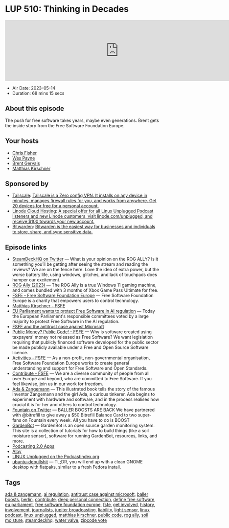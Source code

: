 # LUP 510: Thinking in Decades

<iframe src="https://player.fireside.fm/v2/RUkczH-V+4nRG3RzZ?theme=dark" width="740" height="200" frameborder="0" scrolling="no"></iframe>

* Air Date: 2023-05-14
* Duration: 68 mins 15 secs

## About this episode

The push for free software takes years, maybe even generations. Brent gets the inside story from the Free Software Foundation Europe.

## Your hosts
* [Chris Fisher](https://linuxunplugged.com/hosts/chrislas)
* [Wes Payne](https://linuxunplugged.com/hosts/wes)
* [Brent Gervais](https://linuxunplugged.com/hosts/brent)
* [Matthias Kirschner](https://linuxunplugged.com/guests/matthiaskirschner)

## Sponsored by

  * [Tailscale](http://tailscale.com/): [Tailscale is a Zero config VPN. It installs on any device in minutes, manages firewall rules for you, and works from anywhere. Get 20 devices for free for a personal account. ](http://tailscale.com/)
  * [Linode Cloud Hosting](https://linode.com/unplugged): [A special offer for all Linux Unplugged Podcast listeners and new Linode customers, visit linode.com/unplugged, and receive $100 towards your new account. ](https://linode.com/unplugged)
  * [Bitwarden](https://bitwarden.com/linux): [Bitwarden is the easiest way for businesses and individuals to store, share, and sync sensitive data.](https://bitwarden.com/linux)



## Episode links

  * [SteamDeckHQ on Twitter](https://twitter.com/SteamDeckHQ/status/1656693519778738177 "SteamDeckHQ on Twitter") — What is your opinion on the ROG ALLY? Is it something you’ll be getting after seeing the stream and reading the reviews? We are on the fence here. Love the idea of extra power, but the worse battery life, using windows, glitches, and lack of touchpads does hamper our excitement.
  * [ROG Ally (2023)](https://rog.asus.com/gaming-handhelds/rog-ally/rog-ally-2023/ "ROG Ally \(2023\)") — The ROG Ally is a true Windows 11 gaming machine, and comes bundled with 3 months of Xbox Game Pass Ultimate for free.
  * [FSFE - Free Software Foundation Europe](https://fsfe.org/ "FSFE - Free Software Foundation Europe") — Free Software Foundation Europe is a charity that empowers users to control technology.
  * [Matthias Kirschner - FSFE](https://fsfe.org/about/people/kirschner/kirschner.en.html "Matthias Kirschner - FSFE")
  * [EU Parliament wants to protect Free Software in AI regulation](https://fsfe.org/news/2023/news-20230511-01.en.html "EU Parliament wants to protect Free Software in AI regulation") — Today the European Parliament's responsible committees voted by a large majority to protect Free Software in the AI regulation.
  * [FSFE and the antitrust case against Microsoft](https://fsfe.org/activities/ms-vs-eu/ms-vs-eu.en.html "FSFE and the antitrust case against Microsoft")
  * [Public Money? Public Code! - FSFE](https://fsfe.org/activities/publiccode/publiccode.en.html "Public Money? Public Code! - FSFE") — Why is software created using taxpayers' money not released as Free Software? We want legislation requiring that publicly financed software developed for the public sector be made publicly available under a Free and Open Source Software licence.
  * [Activities - FSFE](https://fsfe.org/activities/activities.en.html "Activities - FSFE") — As a non-profit, non-governmental organisation, Free Software Foundation Europe works to create general understanding and support for Free Software and Open Standards.
  * [Contribute - FSFE](https://fsfe.org/contribute/ "Contribute - FSFE") — We are a diverse community of people from all over Europe and beyond, who are committed to Free Software. If you feel likewise, join us in our work for freedom.
  * [Ada & Zangemann](https://fsfe.org/activities/childrensbook/index.en.html "Ada & Zangemann") — This illustrated book tells the story of the famous inventor Zangemann and the girl Ada, a curious tinkerer. Ada begins to experiment with hardware and software, and in the process realises how crucial it is for her and others to control technology.
  * [Fountain on Twitter](https://twitter.com/fountain_app/status/1657139753555222528 "Fountain on Twitter") — BALLER BOOSTS ARE BACK We have partnered with @bitrefill to give away a $50 Bitrefill Balance Card to two super-fans on Fountain every week. All you have to do is BOOST
  * [GardenBot](http://www.gardenbot.org/howTo/ "GardenBot") — GardenBot is an open source garden monitoring system. This site is a collection of tutorials for how to build things (like a soil moisture sensor), software for running GardenBot, resources, links, and more.
  * [Podcasting 2.0 Apps](https://podcastindex.org/apps?appTypes=app&elements=Value "Podcasting 2.0 Apps")
  * [Alby](https://getalby.com/ "Alby")
  * [LINUX Unplugged on the Podcastindex.org](https://podcastindex.org/podcast/575694 "LINUX Unplugged on the Podcastindex.org")
  * [ubuntu-debullshit](https://github.com/polkaulfield/ubuntu-debullshit "ubuntu-debullshit") — TL;DR, you will end up with a clean GNOME desktop with flatpaks, similar to a fresh Fedora install.



## Tags

[ada & zangemann](https://linuxunplugged.com/tags/ada%20&%20zangemann), [ai regulation](https://linuxunplugged.com/tags/ai%20regulation), [antitrust case against microsoft](https://linuxunplugged.com/tags/antitrust%20case%20against%20microsoft), [baller boosts](https://linuxunplugged.com/tags/baller%20boosts), [berlin](https://linuxunplugged.com/tags/berlin), [contribute](https://linuxunplugged.com/tags/contribute), [deep personal connection](https://linuxunplugged.com/tags/deep%20personal%20connection), [define free software](https://linuxunplugged.com/tags/define%20free%20software), [eu parliament](https://linuxunplugged.com/tags/eu%20parliament), [free software foundation europe](https://linuxunplugged.com/tags/free%20software%20foundation%20europe), [fsfe](https://linuxunplugged.com/tags/fsfe), [get involved](https://linuxunplugged.com/tags/get%20involved), [history](https://linuxunplugged.com/tags/history), [involvement](https://linuxunplugged.com/tags/involvement), [journalists](https://linuxunplugged.com/tags/journalists), [jupiter broadcasting](https://linuxunplugged.com/tags/jupiter%20broadcasting), [liability](https://linuxunplugged.com/tags/liability), [light sensor](https://linuxunplugged.com/tags/light%20sensor), [linux podcast](https://linuxunplugged.com/tags/linux%20podcast), [linux unplugged](https://linuxunplugged.com/tags/linux%20unplugged), [matthias kirschner](https://linuxunplugged.com/tags/matthias%20kirschner), [public code](https://linuxunplugged.com/tags/public%20code), [rog ally](https://linuxunplugged.com/tags/rog%20ally), [soil moisture](https://linuxunplugged.com/tags/soil%20moisture), [steamdeckhq](https://linuxunplugged.com/tags/steamdeckhq), [water valve](https://linuxunplugged.com/tags/water%20valve), [zipcode vote](https://linuxunplugged.com/tags/zipcode%20vote)